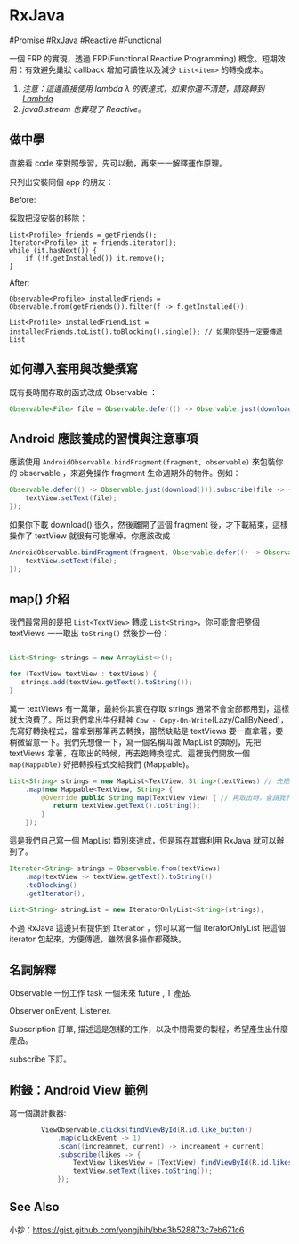 # RxJava

\#Promise \#RxJava \#Reactive \#Functional

一個 FRP 的實現，透過 FRP(Functional Reactive Programming) 概念。短期效用：有效避免巢狀 callback 增加可讀性以及減少 ```List<item>``` 的轉換成本。

1. *注意：這邊直接使用 lambda &lambda; 的表達式，如果你還不清楚，請跳轉到 [Lambda](lambda.md)*
2. *java8.stream 也實現了 Reactive。*

## 做中學

直接看 code 來對照學習，先可以動，再來一一解釋運作原理。

只列出安裝同個 app 的朋友：

Before:

採取把沒安裝的移除：

```
List<Profile> friends = getFriends();
Iterator<Profile> it = friends.iterator();
while (it.hasNext()) {
    if (!f.getInstalled()) it.remove();
}
```

After:

```
Observable<Profile> installedFriends = Observable.from(getFriends()).filter(f -> f.getInstalled());

List<Profile> installedFriendList = installedFriends.toList().toBlocking().single(); // 如果你堅持一定要傳遞 List
```

## 如何導入套用與改變撰寫

既有長時間存取的函式改成 Observable ：

```java
Observable<File> file = Observable.defer(() -> Observable.just(download()));
```

## Android 應該養成的習慣與注意事項

應該使用 ```AndroidObservable.bindFragment(fragment, observable)``` 來包裝你的 observable ，來避免操作 fragment 生命週期外的物件。例如：

```java
Observable.defer(() -> Observable.just(download())).subscribe(file -> {
    textView.setText(file);
});
```

如果你下載 download() 很久，然後離開了這個 fragment 後，才下載結束，這樣操作了 textView 就很有可能爆掉。你應該改成：

```java
AndroidObservable.bindFragment(fragment, Observable.defer(() -> Observable.just(download()))).subscribe(file -> {
    textView.setText(file);
});
```

## map() 介紹

我們最常用的是把 `List<TextView>` 轉成 `List<String>`，你可能會把整個 textViews 一一取出 `toString()` 然後抄一份：

```java

List<String> strings = new ArrayList<>();

for (TextView textView : textViews) {
   strings.add(textView.getText().toString());
}
```

萬一 textViews 有一萬筆，最終你其實在存取 strings 通常不會全部都用到，這樣就太浪費了。所以我們拿出牛仔精神 `Cow - Copy-On-Write`(Lazy/CallByNeed)，先寫好轉換程式，當拿到那筆再去轉換，當然缺點是 textViews 要一直拿著，要稍微留意一下。我們先想像一下，寫一個名稱叫做 MapList 的類別，先把 textViews 拿著，在取出的時候，再去跑轉換程式。這裡我們開放一個 ```map(Mappable)``` 好把轉換程式交給我們 (Mappable)。

```java
List<String> strings = new MapList<TextView, String>(textViews) // 先把 textViews 拿著
    .map(new Mappable<TextView, String> {
        @Override public String map(TextView view) { // 再取出時，會請我們轉換
           return textView.getText().toString();
        }
    });
```

這是我們自己寫一個 MapList 類別來達成，但是現在其實利用 RxJava 就可以辦到了。

```java
Iterator<String> strings = Observable.from(textViews)
    .map(textView -> textView.getText().toString())
    .toBlocking()
    .getIterator();
    
List<String> stringList = new IteratorOnlyList<String>(strings);
```

不過 RxJava 這邊只有提供到 ```Iterator``` ，你可以寫一個 IteratorOnlyList 把這個 iterator 包起來，方便傳遞，雖然很多操作都殘缺。


## 名詞解釋

Observable<T> 一份工作 task 一個未來 future , T 產品.

Observer<T> onEvent, Listener.

Subscription 訂單, 描述這是怎樣的工作，以及中間需要的製程，希望產生出什麼產品。

subscribe 下訂。

## 附錄：Android View 範例

寫一個讚計數器:

```java
        ViewObservable.clicks(findViewById(R.id.like_button))
            .map(clickEvent -> 1)
            .scan((increamnet, current) -> increament + current)
            .subscribe(likes -> {
                TextView likesView = (TextView) findViewById(R.id.likes_view);
                textView.setText(likes.toString());
            });
```

## See Also

小抄：https://gist.github.com/yongjhih/bbe3b528873c7eb671c6
